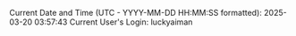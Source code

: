 Current Date and Time (UTC - YYYY-MM-DD HH:MM:SS formatted): 2025-03-20 03:57:43
Current User's Login: luckyaiman

